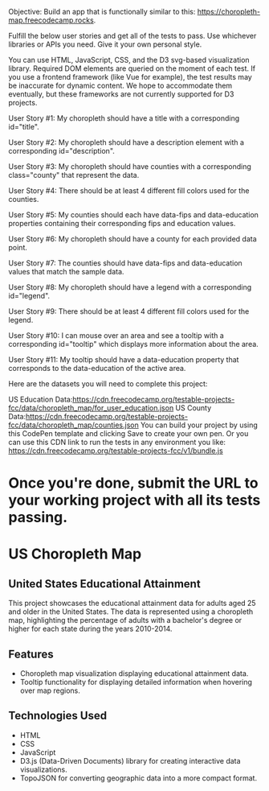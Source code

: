 Objective: 
Build an app that is functionally similar to this: https://choropleth-map.freecodecamp.rocks.

Fulfill the below user stories and get all of the tests to pass. Use whichever libraries or APIs you need. Give it your own personal style.

You can use HTML, JavaScript, CSS, and the D3 svg-based visualization library. Required DOM elements are queried on the moment of each test. If you use a frontend framework (like Vue for example), the test results may be inaccurate for dynamic content. We hope to accommodate them eventually, but these frameworks are not currently supported for D3 projects.

User Story #1: My choropleth should have a title with a corresponding id="title".

User Story #2: My choropleth should have a description element with a corresponding id="description".

User Story #3: My choropleth should have counties with a corresponding class="county" that represent the data.

User Story #4: There should be at least 4 different fill colors used for the counties.

User Story #5: My counties should each have data-fips and data-education properties containing their corresponding fips and education values.

User Story #6: My choropleth should have a county for each provided data point.

User Story #7: The counties should have data-fips and data-education values that match the sample data.

User Story #8: My choropleth should have a legend with a corresponding id="legend".

User Story #9: There should be at least 4 different fill colors used for the legend.

User Story #10: I can mouse over an area and see a tooltip with a corresponding id="tooltip" which displays more information about the area.

User Story #11: My tooltip should have a data-education property that corresponds to the data-education of the active area.

Here are the datasets you will need to complete this project:

US Education Data:https://cdn.freecodecamp.org/testable-projects-fcc/data/choropleth_map/for_user_education.json
US County Data:https://cdn.freecodecamp.org/testable-projects-fcc/data/choropleth_map/counties.json
You can build your project by using this CodePen template and clicking Save to create your own pen. Or you can use this CDN link to run the tests in any environment you like: https://cdn.freecodecamp.org/testable-projects-fcc/v1/bundle.js

Once you're done, submit the URL to your working project with all its tests passing.
==================================================================================================

# US Choropleth Map

## United States Educational Attainment

This project showcases the educational attainment data for adults aged 25 and older in the United States. The data is represented using a choropleth map, highlighting the percentage of adults with a bachelor's degree or higher for each state during the years 2010-2014.

## Features

- Choropleth map visualization displaying educational attainment data.
- Tooltip functionality for displaying detailed information when hovering over map regions.

## Technologies Used

- HTML
- CSS
- JavaScript
- D3.js (Data-Driven Documents) library for creating interactive data visualizations.
- TopoJSON for converting geographic data into a more compact format.